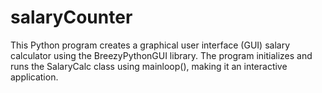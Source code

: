 # salaryCounter
This Python program creates a graphical user interface (GUI) salary calculator using the BreezyPythonGUI library. The program initializes and runs the SalaryCalc class using mainloop(), making it an interactive application.
